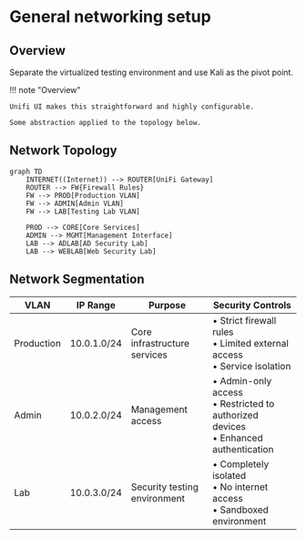 # General networking setup

## Overview

Separate the virtualized testing environment and use Kali as the pivot point.

!!! note "Overview"

    Unifi UI makes this straightforward and highly configurable. 
    
    Some abstraction applied to the topology below.

## Network Topology

```mermaid
graph TD
    INTERNET((Internet)) --> ROUTER[UniFi Gateway]
    ROUTER --> FW{Firewall Rules}
    FW --> PROD[Production VLAN]
    FW --> ADMIN[Admin VLAN]
    FW --> LAB[Testing Lab VLAN]
    
    PROD --> CORE[Core Services]
    ADMIN --> MGMT[Management Interface]
    LAB --> ADLAB[AD Security Lab]
    LAB --> WEBLAB[Web Security Lab]
```

## Network Segmentation

| VLAN       | IP Range    | Purpose                      | Security Controls                                            |
| ---------- | ----------- | ---------------------------- | ------------------------------------------------------------ |
| Production | 10.0.1.0/24 | Core infrastructure services | • Strict firewall rules<br>• Limited external access<br>• Service isolation |
| Admin      | 10.0.2.0/24 | Management access            | • Admin-only access<br>• Restricted to authorized devices<br>• Enhanced authentication |
| Lab        | 10.0.3.0/24 | Security testing environment | • Completely isolated<br>• No internet access<br>• Sandboxed environment |
